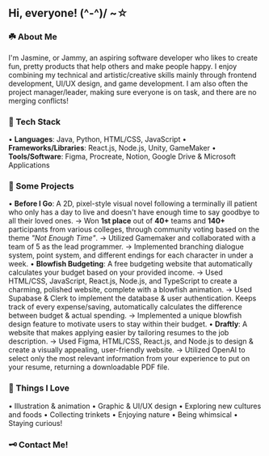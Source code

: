 ## Hi, everyone! (^-^)/ ~☆

### ☘️ About Me
I'm Jasmine, or Jammy, an aspiring software developer who likes to create fun, pretty products that help others and make people happy.
I enjoy combining my technical and artistic/creative skills mainly through frontend development, UI/UX design, and game development. I am also often the project manager/leader, making sure everyone is on task, and there are no merging conflicts!

### 🌷 Tech Stack
• **Languages**: Java, Python, HTML/CSS, JavaScript
• **Frameworks/Libraries**: React.js, Node.js, Unity, GameMaker
• **Tools/Software**: Figma, Procreate, Notion, Google Drive & Microsoft Applications

### 🫧 Some Projects
• **Before I Go**: A 2D, pixel-style visual novel following a terminally ill patient who only has a day to live and doesn't have enough time to say goodbye to all their loved ones.
  -> Won **1st place** out of **40+** teams and **140+** participants from various colleges, through community voting based on the theme *"Not Enough Time"*.
  -> Utilized Gamemaker and collaborated with a team of 5 as the lead programmer.
  -> Implemented branching dialogue system, point system, and different endings for each character in under a week.
• **Blowfish Budgeting**: A free budgeting website that automatically calculates your budget based on your provided income.
  -> Used HTML/CSS, JavaScript, React.js, Node.js, and TypeScript to create a charming, polished website, complete with a blowfish animation.
  -> Used Supabase & Clerk to implement the database & user authentication. Keeps track of every expense/saving, automatically calculates the difference between budget & actual spending.
  -> Implemented a unique blowfish design feature to motivate users to stay within their budget.
• **Draftly**: A website that makes applying easier by tailoring resumes to the job description.
  -> Used Figma, HTML/CSS, React.js, and Node.js to design & create a visually appealing, user-friendly website.
  -> Utilized OpenAI to select only the most relevant information from your experience to put on your resume, returning a downloadable PDF file.

### 🎀 Things I Love
• Illustration & animation
• Graphic & UI/UX design
• Exploring new cultures and foods
• Collecting trinkets
• Enjoying nature
• Being whimsical
• Staying curious!

### 🗝️ Contact Me!


<!--
**jasminetntu/jasminetntu** is a ✨ _special_ ✨ repository because its `README.md` (this file) appears on your GitHub profile.

Here are some ideas to get you started:

- 🔭 I’m currently working on ...
- 🌱 I’m currently learning ...
- 👯 I’m looking to collaborate on ...
- 🤔 I’m looking for help with ...
- 💬 Ask me about ...
- 📫 How to reach me: ...
- 😄 Pronouns: ...
- ⚡ Fun fact: ...
-->

